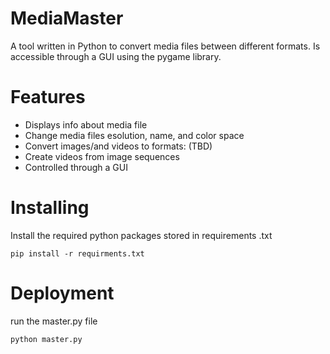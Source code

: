 # MediaMaster

A tool written in Python to convert media files between different formats. Is accessible through a GUI using the pygame library.

# Features

- Displays info about media file
- Change media files esolution, name, and color space
- Convert images/and videos to formats: (TBD)
- Create videos from image sequences
- Controlled through a GUI

# Installing

Install the required python packages stored in requirements .txt

    pip install -r requirments.txt

# Deployment

run the master.py file

    python master.py
